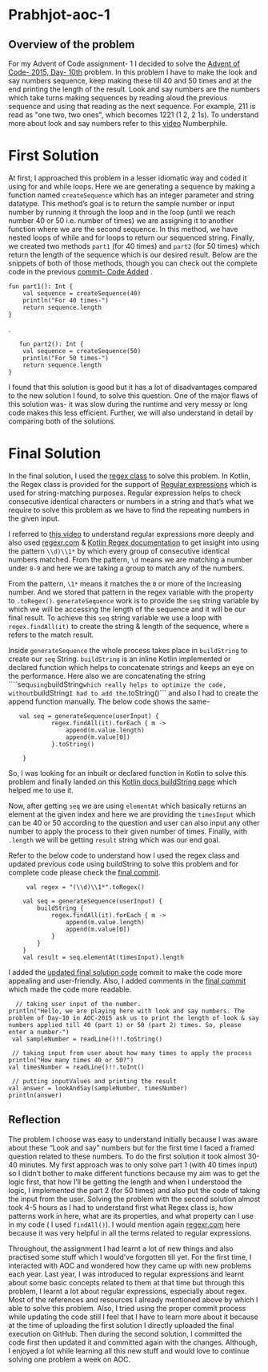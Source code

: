 # Prabhjot-aoc-1
## Overview of the problem

For my Advent of Code assignment- 1 I decided to solve the  [Advent of Code- 2015, Day- 10th](https://adventofcode.com/2015/day/10) problem. In this problem I have to make the look and say numbers sequence, keep making these till 40 and 50 times and at the end printing the length of the result. Look and say numbers are the numbers which take turns making sequences by reading aloud the previous sequence and using that reading as the next sequence. For example, 211 is read as "one two, two ones", which becomes 1221 (1 2, 2 1s). To understand more about look and say numbers refer to this [video](https://www.youtube.com/watch?v=ea7lJkEhytA) Numberphile.

# First Solution

At first, I approached this problem in a lesser idiomatic way and coded it using for and while loops. 
Here we are generating a sequence by making a function named ```createSequence``` which has an integer parameter and string datatype. This method’s goal is to return the sample number or input number by running it through the loop and in the loop (until we reach number 40 or 50 i.e. number of times) we are assigning it to another function where we are the second sequence. In this method, we have nested loops of while and for loops to return our sequenced string. Finally, we created two methods ```part1``` (for 40 times) and ```part2``` (for 50 times) which return the length of the sequence which is our desired result. Below are the snippets of both of those methods, though you can check out the complete code in the previous [commit- Code Added](https://github.com/nic-dgl-204-fall-2022/Prabhjot-aoc-1/commit/17c132e9a52b48d2d9b68b67c34077e60ac4563f) .

    fun part1(): Int {
        val sequence = createSequence(40)
        println("For 40 times-")
        return sequence.length
    }
.
       
       fun part2(): Int {
        val sequence = createSequence(50)
        println("For 50 times-")
        return sequence.length
    }

I found that this solution is good but it has a lot of disadvantages compared to the new solution I found, to solve this question. One of the major flaws of this solution was- it was slow during the runtime and very messy or long code makes this less efficient. Further, we will also understand in detail by comparing both of the solutions. 

# Final Solution 

In the final solution, I used the [regex class](https://kotlinlang.org/api/latest/jvm/stdlib/kotlin.text/-regex/)  to solve this problem. In Kotlin, the Regex class is provided for the support of [Regular expressions](https://en.wikipedia.org/wiki/Regular_expression) which is used for string-matching purposes. Regular expression helps to check consecutive identical characters or numbers in a string and that’s what we require to solve this problem as we have to find the repeating numbers in the given input. 


 I referred to [this video](https://www.youtube.com/watch?v=sXQxhojSdZM) to understand regular expressions more deeply and also used [regexr.com](https://regexr.com/) & [Kotlin Regex documentation](https://kotlinlang.org/api/latest/jvm/stdlib/kotlin.text/-regex/) to get insight into using the pattern ```\\d)\\1*``` by which every group of consecutive identical numbers matched. From the pattern, ```\d``` means we are matching a number under ```0-9``` and here we are taking a group to match any of the numbers.
 
 From the pattern, ```\1*``` means it matches the ```0``` or more of the increasing number. And we stored that pattern in the regex variable with the property to ```.toRegex()```. ```generateSequence``` work is to provide the ```seq``` string variable by which we will be accessing the length of the sequence and it will be our final result. To achieve this ```seq``` string variable we use a loop with ```regex.findAll(it)``` to create the string & length of the sequence, where ```m``` refers to the match result. 
 
 Inside ```generateSequence``` the whole process takes place in ```buildString``` to create our ```seq``` String. ```buildString``` is an inline Kotlin implemented or declared function which helps to concatenate strings and keeps an eye on the performance. Here also we are concatenating the string ````seq``` using ```buildString``` which really helps to optimize the code, without ```buildString``` I had to add the ```.toString()``` and also I had to create the append function manually. The below code shows the same- 
 
       
       
       val seq = generateSequence(userInput) {
                regex.findAll(it).forEach { m ->
                    append(m.value.length)
                    append(m.value[0])
                }.toString()
            
        }
 
 
  So, I was looking for an inbuilt or declared function in Kotlin to solve this problem and finally landed on this [Kotlin docs buildString page](https://kotlinlang.org/api/latest/jvm/stdlib/kotlin.text/build-string.html) which helped me to use it.  
  
  Now, after getting ```seq``` we are using ```elementAt``` which basically returns an element at the given index and here we are providing the ```timesInput``` which can be 40 or 50 according to the question and user can also input any other number to apply the process to their given number of times. Finally, with ```.length``` we will be getting ```result``` string which was our end goal. 
 
 Refer to the below code to understand how I used the regex class and updated previous code using buildString to solve this problem and for complete code please check the [final commit](https://github.com/nic-dgl-204-fall-2022/Prabhjot-aoc-1/commit/5e6f5b4f38e92838375c5f476be5e99ce30cc73a).
 
         val regex = "(\\d)\\1*".toRegex()

        val seq = generateSequence(userInput) {
            buildString {
                regex.findAll(it).forEach { m ->
                    append(m.value.length)
                    append(m.value[0])
                }
            }
        }
        val result = seq.elementAt(timesInput).length


I added the [updated final solution code](https://github.com/nic-dgl-204-fall-2022/Prabhjot-aoc-1/blob/5e10735c3891d64dda04799900a5bd3a209cd813/src/main/kotlin/day10.kt) commit to make the code more appealing and user-friendly. Also, I added comments in the [final commit](https://github.com/nic-dgl-204-fall-2022/Prabhjot-aoc-1/blob/5e6f5b4f38e92838375c5f476be5e99ce30cc73a/src/main/kotlin/day10.kt) which made the code more readable. 

      // taking user input of the number.
    println("Hello, we are playing here with look and say numbers. The problem of Day-10 in AOC-2015 ask us to print the length of look & say numbers applied till 40 (part 1) or 50 (part 2) times. So, please enter a number-")
     val sampleNumber = readLine()!!.toString()

     // taking input from user about how many times to apply the process
    println("How many times 40 or 50?")
    val timesNumber = readLine()!!.toInt()

     // putting inputValues and printing the result
    val answer = lookAndSay(sampleNumber, timesNumber)
    println(answer)
    
   
   ## Reflection
    
The problem I choose was easy to understand initially because I was aware about these “Look and say” numbers but for the first time I faced a framed question related to these numbers. To do the first solution it took almost 30-40 minutes. My first approach was to only solve part 1 (with 40 times input) so I didn’t bother to make different functions because my aim was to get the logic first, that how I’ll be getting the length and when I understood the logic, I implemented the part 2 (for 50 times) and also put the code of taking the input from the user. Solving the problem with the second solution almost took 4-5 hours as I had to understand first what Regex class is, how patterns work in here, what are its properties, and what property can I use in my code ( I used ```findAll()```). I would mention again [regexr.com](https://regexr.com/) here because it was very helpful in all the terms related to regular expressions. 
    
Throughout, the assignment I had learnt a lot of new things and also practised some stuff which I would’ve forgotten till yet. For the first time, I interacted with AOC and wondered how they came up with new problems each year. Last year, I was introduced to regular expressions and learnt about some basic concepts related to them at that time but through this problem, I learnt a lot about regular expressions, especially about regex. Most of the references and resources I already mentioned above by which I able to solve this problem. Also, I tried using the proper commit process while updating the code still I feel that I have to learn more about it because at the time of uploading the first solution I directly uploaded the final execution on GitHub. Then during the second solution, I committed the code first then updated it and committed again with the changes. Although, I enjoyed a lot while learning all this new stuff and would love to continue solving one problem a week on AOC.

    
















































